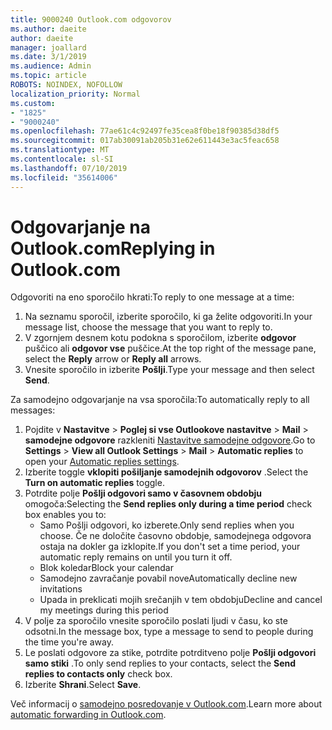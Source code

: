 ```yaml
---
title: 9000240 Outlook.com odgovorov
ms.author: daeite
author: daeite
manager: joallard
ms.date: 3/1/2019
ms.audience: Admin
ms.topic: article
ROBOTS: NOINDEX, NOFOLLOW
localization_priority: Normal
ms.custom:
- "1825"
- "9000240"
ms.openlocfilehash: 77ae61c4c92497fe35cea8f0be18f90385d38df5
ms.sourcegitcommit: 017ab30091ab205b31e62e611443e3ac5feac658
ms.translationtype: MT
ms.contentlocale: sl-SI
ms.lasthandoff: 07/10/2019
ms.locfileid: "35614006"
---
```

# <a name="replying-in-outlookcom"></a><span data-ttu-id="efda4-102">Odgovarjanje na Outlook.com</span><span class="sxs-lookup"><span data-stu-id="efda4-102">Replying in Outlook.com</span></span>

<span data-ttu-id="efda4-103">Odgovoriti na eno sporočilo hkrati:</span><span class="sxs-lookup"><span data-stu-id="efda4-103">To reply to one message at a time:</span></span>

1. <span data-ttu-id="efda4-104">Na seznamu sporočil, izberite sporočilo, ki ga želite odgovoriti.</span><span class="sxs-lookup"><span data-stu-id="efda4-104">In your message list, choose the message that you want to reply to.</span></span>
2. <span data-ttu-id="efda4-105">V zgornjem desnem kotu podokna s sporočilom, izberite **odgovor** puščico ali **odgovor vse** puščice.</span><span class="sxs-lookup"><span data-stu-id="efda4-105">At the top right of the message pane, select the **Reply** arrow or **Reply all** arrows.</span></span>
3. <span data-ttu-id="efda4-106">Vnesite sporočilo in izberite **Pošlji**.</span><span class="sxs-lookup"><span data-stu-id="efda4-106">Type your message and then select **Send**.</span></span>

<span data-ttu-id="efda4-107">Za samodejno odgovarjanje na vsa sporočila:</span><span class="sxs-lookup"><span data-stu-id="efda4-107">To automatically reply to all messages:</span></span>

1. <span data-ttu-id="efda4-108">Pojdite v **Nastavitve** > **Poglej si vse Outlookove nastavitve** > **Mail** > **samodejne odgovore** razkleniti [Nastavitve samodejne odgovore](https://outlook.live.com/mail/options/mail/automaticReplies).</span><span class="sxs-lookup"><span data-stu-id="efda4-108">Go to **Settings** > **View all Outlook Settings** > **Mail** > **Automatic replies** to open your [Automatic replies settings](https://outlook.live.com/mail/options/mail/automaticReplies).</span></span>
2. <span data-ttu-id="efda4-109">Izberite toggle **vklopiti pošiljanje samodejnih odgovorov** .</span><span class="sxs-lookup"><span data-stu-id="efda4-109">Select the **Turn on automatic replies** toggle.</span></span>
3. <span data-ttu-id="efda4-110">Potrdite polje **Pošlji odgovori samo v časovnem obdobju** omogoča:</span><span class="sxs-lookup"><span data-stu-id="efda4-110">Selecting the **Send replies only during a time period** check box enables you to:</span></span>
    - <span data-ttu-id="efda4-111">Samo Pošlji odgovori, ko izberete.</span><span class="sxs-lookup"><span data-stu-id="efda4-111">Only send replies when you choose.</span></span> <span data-ttu-id="efda4-112">Če ne določite časovno obdobje, samodejnega odgovora ostaja na dokler ga izklopite.</span><span class="sxs-lookup"><span data-stu-id="efda4-112">If you don't set a time period, your automatic reply remains on until you turn it off.</span></span>
    - <span data-ttu-id="efda4-113">Blok koledar</span><span class="sxs-lookup"><span data-stu-id="efda4-113">Block your calendar</span></span>
    - <span data-ttu-id="efda4-114">Samodejno zavračanje povabil nove</span><span class="sxs-lookup"><span data-stu-id="efda4-114">Automatically decline new invitations</span></span>
    - <span data-ttu-id="efda4-115">Upada in preklicati mojih srečanjih v tem obdobju</span><span class="sxs-lookup"><span data-stu-id="efda4-115">Decline and cancel my meetings during this period</span></span>
4. <span data-ttu-id="efda4-116">V polje za sporočilo vnesite sporočilo poslati ljudi v času, ko ste odsotni.</span><span class="sxs-lookup"><span data-stu-id="efda4-116">In the message box, type a message to send to people during the time you're away.</span></span>
5. <span data-ttu-id="efda4-117">Le poslati odgovore za stike, potrdite potrditveno polje **Pošlji odgovori samo stiki** .</span><span class="sxs-lookup"><span data-stu-id="efda4-117">To only send replies to your contacts, select the **Send replies to contacts only** check box.</span></span>
6. <span data-ttu-id="efda4-118">Izberite **Shrani**.</span><span class="sxs-lookup"><span data-stu-id="efda4-118">Select **Save**.</span></span>

<span data-ttu-id="efda4-119">Več informacij o [samodejno posredovanje v Outlook.com](https://support.office.com/article/14614626-9855-48dc-a986-dec81d07b1a0?wt.mc_id=Office_Outlook_com_Alchemy).</span><span class="sxs-lookup"><span data-stu-id="efda4-119">Learn more about [automatic forwarding in Outlook.com](https://support.office.com/article/14614626-9855-48dc-a986-dec81d07b1a0?wt.mc_id=Office_Outlook_com_Alchemy).</span></span>